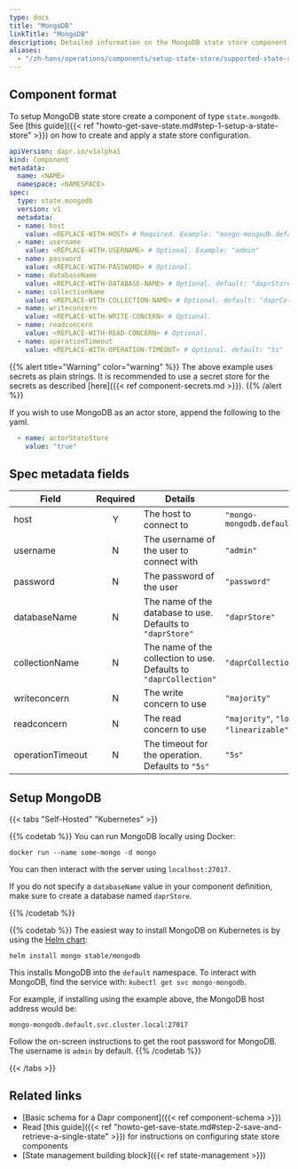 ```yaml
---
type: docs
title: "MongoDB"
linkTitle: "MongoDB"
description: Detailed information on the MongoDB state store component
aliases:
  - "/zh-hans/operations/components/setup-state-store/supported-state-stores/setup-mongodb/"
---
```


## Component format

To setup MongoDB state store create a component of type `state.mongodb`. See [this guide]({{< ref "howto-get-save-state.md#step-1-setup-a-state-store" >}}) on how to create and apply a state store configuration.


```yaml
apiVersion: dapr.io/v1alpha1
kind: Component
metadata:
  name: <NAME>
  namespace: <NAMESPACE>
spec:
  type: state.mongodb
  version: v1
  metadata:
  - name: host
    value: <REPLACE-WITH-HOST> # Required. Example: "mongo-mongodb.default.svc.cluster.local:27017"
  - name: username
    value: <REPLACE-WITH-USERNAME> # Optional. Example: "admin"
  - name: password
    value: <REPLACE-WITH-PASSWORD> # Optional.
  - name: databaseName
    value: <REPLACE-WITH-DATABASE-NAME> # Optional. default: "daprStore"
  - name: collectionName
    value: <REPLACE-WITH-COLLECTION-NAME> # Optional. default: "daprCollection"
  - name: writeconcern
    value: <REPLACE-WITH-WRITE-CONCERN> # Optional.
  - name: readconcern
    value: <REPLACE-WITH-READ-CONCERN> # Optional.
  - name: operationTimeout
    value: <REPLACE-WITH-OPERATION-TIMEOUT> # Optional. default: "5s"
```

{{% alert title="Warning" color="warning" %}}
The above example uses secrets as plain strings. It is recommended to use a secret store for the secrets as described [here]({{< ref component-secrets.md >}}).
{{% /alert %}}

If you wish to use MongoDB as an actor store, append the following to the yaml.

```yaml
  - name: actorStateStore
    value: "true"
```


## Spec metadata fields

| Field              | Required | Details | Example |
|--------------------|:--------:|---------|---------|
| host               | Y        | The host to connect to | `"mongo-mongodb.default.svc.cluster.local:27017"`
| username           | N        | The username of the user to connect with | `"admin"`
| password           | N        | The password of the user | `"password"`
| databaseName       | N        | The name of the database to use. Defaults to `"daprStore"` | `"daprStore"`
| collectionName     | N        | The name of the collection to use. Defaults to `"daprCollection"` | `"daprCollection"`
| writeconcern       | N        | The write concern to use | `"majority"`
| readconcern        | N        | The read concern to use  | `"majority"`, `"local"`,`"available"`, `"linearizable"`, `"snapshot"`
| operationTimeout   | N        | The timeout for the operation. Defaults to `"5s"` | `"5s"`

## Setup MongoDB

{{< tabs "Self-Hosted" "Kubernetes" >}}

{{% codetab %}}
You can run MongoDB locally using Docker:

```
docker run --name some-mongo -d mongo
```

You can then interact with the server using `localhost:27017`.

If you do not specify a `databaseName` value in your component definition, make sure to create a database named `daprStore`. 

{{% /codetab %}}

{{% codetab %}}
The easiest way to install MongoDB on Kubernetes is by using the [Helm chart](https://github.com/helm/charts/tree/master/stable/mongodb):

```
helm install mongo stable/mongodb
```

This installs MongoDB into the `default` namespace.
To interact with MongoDB, find the service with: `kubectl get svc mongo-mongodb`.

For example, if installing using the example above, the MongoDB host address would be:

`mongo-mongodb.default.svc.cluster.local:27017`


Follow the on-screen instructions to get the root password for MongoDB.
The username is `admin` by default.
{{% /codetab %}}

{{< /tabs >}}

## Related links
- [Basic schema for a Dapr component]({{< ref component-schema >}})
- Read [this guide]({{< ref "howto-get-save-state.md#step-2-save-and-retrieve-a-single-state" >}}) for instructions on configuring state store components
- [State management building block]({{< ref state-management >}})
